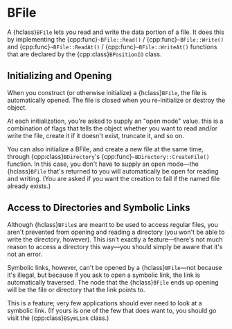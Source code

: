 # BFile

A {hclass}`BFile` lets you read and write the data portion of a file. It
does this by implementing the {cpp:func}`~BFile::Read()` /
{cpp:func}`~BFile::Write()` and {cpp:func}`~BFile::ReadAt()` /
{cpp:func}`~BFile::WriteAt()` functions that are declared by the
{cpp:class}`BPositionIO` class.

## Initializing and Opening

When you construct (or otherwise initialize) a {hclass}`BFile`, the file
is automatically opened. The file is closed when you re-initialize or
destroy the object.

At each initialization, you're asked to supply an "open mode" value. this
is a combination of flags that tells the object whether you want to read
and/or write the file, create it if it doesn't exist, truncate it, and so
on.

You can also initialize a BFile, and create a new file at the same time,
through {cpp:class}`BDirectory`'s {cpp:func}`~BDirectory::CreateFile()`
function. In this case, you don't have to supply an open mode—the
{hclass}`BFile` that's returned to you will automatically be open for
reading and writing. (You are asked if you want the creation to fail if the
named file already exists.)

## Access to Directories and Symbolic Links

Although {hclass}`BFile`s are meant to be used to access regular files,
you aren't prevented from opening and reading a directory (you won't be
able to write the directory, however). This isn't exactly a feature—there's
not much reason to access a directory this way—you should simply be aware
that it's not an error.

Symbolic links, however, can't be opened by a {hclass}`BFile`—not because
it's illegal, but because if you ask to open a symbolic link, the link is
automatically traversed. The node that the {hclass}`BFile` ends up opening
will be the file or directory that the link points to.

This is a feature; very few applications should ever need to look at a
symbolic link. (If yours is one of the few that does want to, you should go
visit the {cpp:class}`BSymLink` class.)
